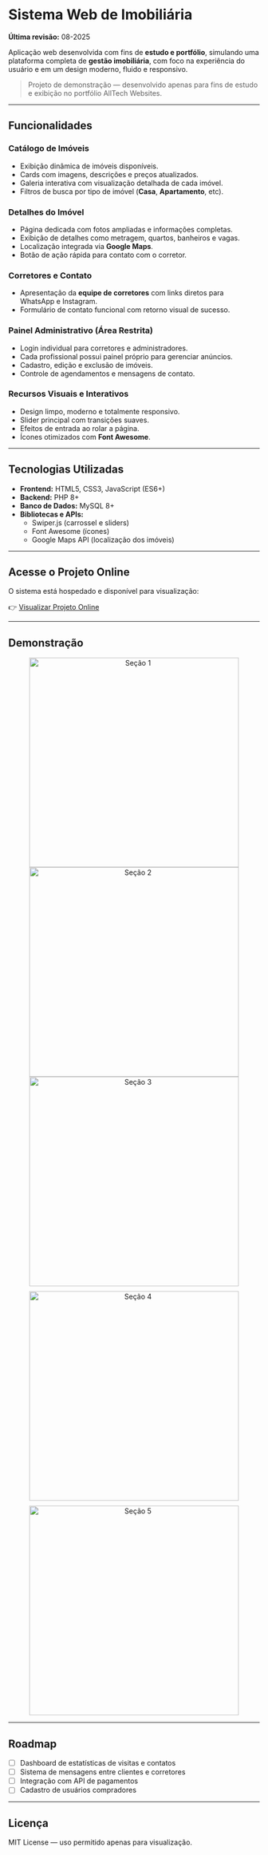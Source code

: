 # Sistema Web de Imobiliária

**Última revisão:** 08-2025

Aplicação web desenvolvida com fins de **estudo e portfólio**, simulando uma plataforma completa de **gestão imobiliária**, com foco na experiência do usuário e em um design moderno, fluido e responsivo.

> Projeto de demonstração — desenvolvido apenas para fins de estudo e exibição no portfólio AllTech Websites.

---

## Funcionalidades

### Catálogo de Imóveis  
- Exibição dinâmica de imóveis disponíveis.  
- Cards com imagens, descrições e preços atualizados.  
- Galeria interativa com visualização detalhada de cada imóvel.  
- Filtros de busca por tipo de imóvel (**Casa**, **Apartamento**, etc).  

### Detalhes do Imóvel  
- Página dedicada com fotos ampliadas e informações completas.  
- Exibição de detalhes como metragem, quartos, banheiros e vagas.  
- Localização integrada via **Google Maps**.  
- Botão de ação rápida para contato com o corretor.  

### Corretores e Contato  
- Apresentação da **equipe de corretores** com links diretos para WhatsApp e Instagram.  
- Formulário de contato funcional com retorno visual de sucesso.  

### Painel Administrativo (Área Restrita)  
- Login individual para corretores e administradores.  
- Cada profissional possui painel próprio para gerenciar anúncios.  
- Cadastro, edição e exclusão de imóveis.  
- Controle de agendamentos e mensagens de contato.  

### Recursos Visuais e Interativos  
- Design limpo, moderno e totalmente responsivo.  
- Slider principal com transições suaves.  
- Efeitos de entrada ao rolar a página.  
- Ícones otimizados com **Font Awesome**.  

---

## Tecnologias Utilizadas

- **Frontend:** HTML5, CSS3, JavaScript (ES6+)  
- **Backend:** PHP 8+  
- **Banco de Dados:** MySQL 8+  
- **Bibliotecas e APIs:**  
  - Swiper.js (carrossel e sliders)  
  - Font Awesome (ícones)  
  - Google Maps API (localização dos imóveis)  

---

## Acesse o Projeto Online

O sistema está hospedado e disponível para visualização:

👉 [Visualizar Projeto Online](https://plum-mongoose-788265.hostingersite.com)

---

## Demonstração

<div align="center">

  <!-- Linha 1 -->
  <img src="https://github.com/user-attachments/assets/2f58eb24-ce1d-4c09-8574-5cd0142ff41b" height="420" style="margin:0 10px; vertical-align:top;" alt="Seção 1">
  <img src="https://github.com/user-attachments/assets/89089eeb-90e0-4253-babf-d48fd94fd437" height="420" style="margin:0 10px; vertical-align:top;" alt="Seção 2">
  <img src="https://github.com/user-attachments/assets/259e31b8-dac5-4ade-89c3-915144eef2f7" height="420" style="margin:0 10px; vertical-align:top;" alt="Seção 3">

  <br>

  <!-- Linha 2 (mesma altura das de cima) -->
  <img src="https://github.com/user-attachments/assets/567db262-2a26-4ec5-9c16-2281e03fae2f" height="420" style="margin:10px 10px 0; vertical-align:top;" alt="Seção 4">
  <img src="https://github.com/user-attachments/assets/a206436f-4cd8-4f50-96c9-dcf6cc3382b7" height="420" style="margin:10px 10px 0; vertical-align:top;" alt="Seção 5">

</div>

---

## Roadmap

- [ ] Dashboard de estatísticas de visitas e contatos  
- [ ] Sistema de mensagens entre clientes e corretores  
- [ ] Integração com API de pagamentos  
- [ ] Cadastro de usuários compradores  

---

## Licença
MIT License — uso permitido apenas para visualização.
